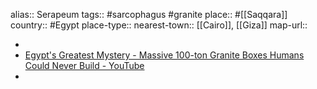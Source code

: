 alias:: Serapeum
tags:: #sarcophagus #granite 
place:: #[[Saqqara]]
country:: #Egypt 
place-type::
nearest-town:: [[Cairo]], [[Giza]] 
map-url::

-
- [Egypt's Greatest Mystery - Massive 100-ton Granite Boxes Humans Could Never Build - YouTube](https://www.youtube.com/watch?v=SYPlK-pUNro)
-